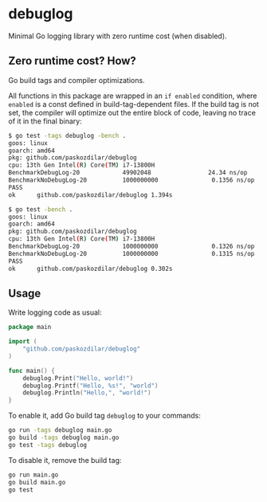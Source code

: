 # debuglog

Minimal Go logging library with zero runtime cost (when disabled).

## Zero runtime cost? How?

Go build tags and compiler optimizations.

All functions in this package are wrapped in an `if enabled` condition, where
`enabled` is a const defined in build-tag-dependent files. If the build tag is
not set, the compiler will optimize out the entire block of code, leaving no
trace of it in the final binary:

```sh
$ go test -tags debuglog -bench .
goos: linux
goarch: amd64
pkg: github.com/paskozdilar/debuglog
cpu: 13th Gen Intel(R) Core(TM) i7-13800H
BenchmarkDebugLog-20            49902048                24.34 ns/op           32 B/op          1 allocs/op
BenchmarkNoDebugLog-20          1000000000               0.1356 ns/op          0 B/op          0 allocs/op
PASS
ok      github.com/paskozdilar/debuglog 1.394s

$ go test -bench .
goos: linux
goarch: amd64
pkg: github.com/paskozdilar/debuglog
cpu: 13th Gen Intel(R) Core(TM) i7-13800H
BenchmarkDebugLog-20            1000000000               0.1326 ns/op          0 B/op          0 allocs/op
BenchmarkNoDebugLog-20          1000000000               0.1315 ns/op          0 B/op          0 allocs/op
PASS
ok      github.com/paskozdilar/debuglog 0.302s
```

## Usage

Write logging code as usual:

```go
package main

import (
    "github.com/paskozdilar/debuglog"
)

func main() {
    debuglog.Print("Hello, world!")
    debuglog.Printf("Hello, %s!", "world")
    debuglog.Println("Hello,", "world!")
}
```

To enable it, add Go build tag `debuglog` to your commands:

```sh
go run -tags debuglog main.go
go build -tags debuglog main.go
go test -tags debuglog
```

To disable it, remove the build tag:

```sh
go run main.go
go build main.go
go test
```
